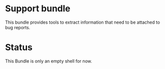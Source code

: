 # Support bundle
This bundle provides tools to extract information that need to be attached to bug reports.

# Status
This Bundle is only an empty shell for now.
